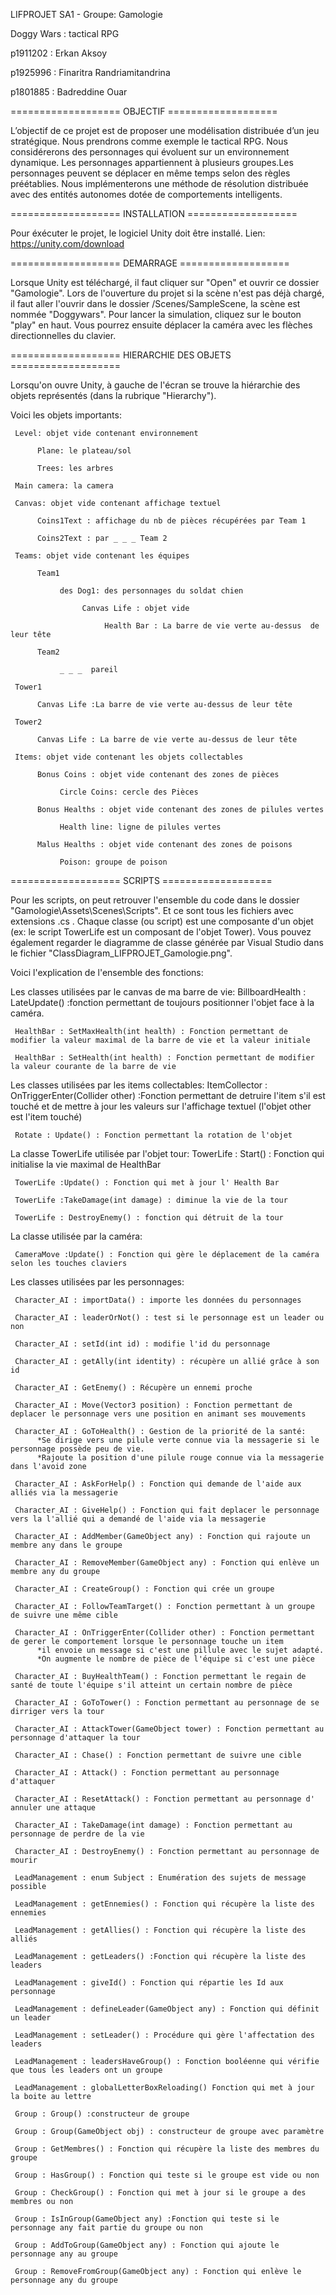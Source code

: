LIFPROJET SA1 - Groupe: Gamologie

Doggy Wars : tactical RPG

p1911202 : Erkan Aksoy

p1925996 : Finaritra Randriamitandrina

p1801885 : Badreddine Ouar

=================== OBJECTIF ===================

L’objectif de ce projet est de proposer une modélisation distribuée d’un jeu stratégique.
Nous prendrons comme exemple le tactical RPG. Nous considérerons des personnages qui évoluent sur un environnement dynamique.
Les personnages appartiennent à plusieurs groupes.Les personnages peuvent se déplacer en même temps selon des règles préétablies. 
Nous implémenterons une méthode de résolution distribuée avec des entités autonomes dotée de comportements intelligents.


=================== INSTALLATION ===================

Pour éxécuter le projet, le logiciel Unity doit être installé.
Lien: https://unity.com/download

=================== DEMARRAGE ===================

Lorsque Unity est téléchargé, il faut cliquer sur "Open" et ouvrir ce dossier "Gamologie".
Lors de l'ouverture du projet si la scène n'est pas déjà chargé, il faut aller l'ouvrir dans le dossier /Scenes/SampleScene, la scène est nommée "Doggywars".
Pour lancer la simulation, cliquez sur le bouton "play" en haut.
Vous pourrez ensuite déplacer la caméra avec les flèches directionnelles du clavier.

=================== HIERARCHIE DES OBJETS ===================

Lorsqu'on ouvre Unity, à gauche de l'écran se trouve la hiérarchie des objets représentés (dans la rubrique "Hierarchy"). 

Voici les objets importants:

     Level: objet vide contenant environnement

          Plane: le plateau/sol 

          Trees: les arbres

     Main camera: la camera

     Canvas: objet vide contenant affichage textuel

          Coins1Text : affichage du nb de pièces récupérées par Team 1

          Coins2Text : par _ _ _ Team 2

     Teams: objet vide contenant les équipes

          Team1

               des Dog1: des personnages du soldat chien

                    Canvas Life : objet vide

                         Health Bar : La barre de vie verte au-dessus  de leur tête

          Team2

               _ _ _  pareil

     Tower1

          Canvas Life :La barre de vie verte au-dessus de leur tête

     Tower2

          Canvas Life : La barre de vie verte au-dessus de leur tête

     Items: objet vide contenant les objets collectables

          Bonus Coins : objet vide contenant des zones de pièces

               Circle Coins: cercle des Pièces

          Bonus Healths : objet vide contenant des zones de pilules vertes

               Health line: ligne de pilules vertes

          Malus Healths : objet vide contenant des zones de poisons

               Poison: groupe de poison


=================== SCRIPTS ===================

Pour les scripts, on peut retrouver l'ensemble du code dans le dossier "Gamologie\Assets\Scenes\Scripts". 
Et ce sont tous les fichiers avec extensions .cs .
Chaque classe (ou script) est une composante d'un objet (ex: le script TowerLife est un composant de l'objet Tower).
Vous pouvez également regarder le diagramme de classe générée par Visual Studio dans le fichier "ClassDiagram_LIFPROJET_Gamologie.png".

Voici l'explication de l'ensemble des fonctions: 

Les classes utilisées par le canvas de ma barre de vie:
     BillboardHealth : LateUpdate() :fonction permettant de toujours positionner l'objet face à la caméra.

     HealthBar : SetMaxHealth(int health) : Fonction permettant de modifier la valeur maximal de la barre de vie et la valeur initiale 

     HealthBar : SetHealth(int health) : Fonction permettant de modifier la valeur courante de la barre de vie 


Les classes utilisées par les items collectables:
     ItemCollector : OnTriggerEnter(Collider other) :Fonction permettant de detruire l'item s'il est touché et de mettre à jour les valeurs sur l'affichage textuel (l'objet other est l'item touché)

     Rotate : Update() : Fonction permettant la rotation de l'objet

La classe TowerLife utilisée par l'objet tour:
     TowerLife : Start() : Fonction qui initialise la vie maximal de HealthBar

     TowerLife :Update() : Fonction qui met à jour l' Health Bar

     TowerLife :TakeDamage(int damage) : diminue la vie de la tour

     TowerLife : DestroyEnemy() : fonction qui détruit de la tour

La classe utilisée par la caméra:

     CameraMove :Update() : Fonction qui gère le déplacement de la caméra selon les touches claviers

Les classes utilisées par les personnages:

     Character_AI : importData() : importe les données du personnages

     Character_AI : leaderOrNot() : test si le personnage est un leader ou non

     Character_AI : setId(int id) : modifie l'id du personnage 

     Character_AI : getAlly(int identity) : récupère un allié grâce à son id 

     Character_AI : GetEnemy() : Récupère un ennemi proche

     Character_AI : Move(Vector3 position) : Fonction permettant de deplacer le personnage vers une position en animant ses mouvements 

     Character_AI : GoToHealth() : Gestion de la priorité de la santé: 
          *Se dirige vers une pilule verte connue via la messagerie si le personnage possède peu de vie. 
          *Rajoute la position d'une pilule rouge connue via la messagerie dans l'avoid zone

     Character_AI : AskForHelp() : Fonction qui demande de l'aide aux alliés via la messagerie

     Character_AI : GiveHelp() : Fonction qui fait deplacer le personnage vers la l'allié qui a demandé de l'aide via la messagerie

     Character_AI : AddMember(GameObject any) : Fonction qui rajoute un membre any dans le groupe

     Character_AI : RemoveMember(GameObject any) : Fonction qui enlève un membre any du groupe

     Character_AI : CreateGroup() : Fonction qui crée un groupe

     Character_AI : FollowTeamTarget() : Fonction permettant à un groupe de suivre une même cible

     Character_AI : OnTriggerEnter(Collider other) : Fonction permettant de gerer le comportement lorsque le personnage touche un item
          *il envoie un message si c'est une pillule avec le sujet adapté.
          *On augmente le nombre de pièce de l'équipe si c'est une pièce

     Character_AI : BuyHealthTeam() : Fonction permettant le regain de santé de toute l'équipe s'il atteint un certain nombre de pièce

     Character_AI : GoToTower() : Fonction permettant au personnage de se dirriger vers la tour 

     Character_AI : AttackTower(GameObject tower) : Fonction permettant au personnage d'attaquer la tour

     Character_AI : Chase() : Fonction permettant de suivre une cible 

     Character_AI : Attack() : Fonction permettant au personnage d'attaquer 

     Character_AI : ResetAttack() : Fonction permettant au personnage d' annuler une attaque

     Character_AI : TakeDamage(int damage) : Fonction permettant au personnage de perdre de la vie 

     Character_AI : DestroyEnemy() : Fonction permettant au personnage de mourir

     LeadManagement : enum Subject : Enumération des sujets de message possible

     LeadManagement : getEnnemies() : Fonction qui récupère la liste des ennemies

     LeadManagement : getAllies() : Fonction qui récupère la liste des alliés

     LeadManagement : getLeaders() :Fonction qui récupère la liste des leaders

     LeadManagement : giveId() : Fonction qui répartie les Id aux personnage

     LeadManagement : defineLeader(GameObject any) : Fonction qui définit un leader

     LeadManagement : setLeader() : Procédure qui gère l'affectation des leaders

     LeadManagement : leadersHaveGroup() : Fonction booléenne qui vérifie que tous les leaders ont un groupe

     LeadManagement : globalLetterBoxReloading() Fonction qui met à jour la boite au lettre

     Group : Group() :constructeur de groupe

     Group : Group(GameObject obj) : constructeur de groupe avec paramètre

     Group : GetMembres() : Fonction qui récupère la liste des membres du groupe

     Group : HasGroup() : Fonction qui teste si le groupe est vide ou non

     Group : CheckGroup() : Fonction qui met à jour si le groupe a des membres ou non

     Group : IsInGroup(GameObject any) :Fonction qui teste si le personnage any fait partie du groupe ou non

     Group : AddToGroup(GameObject any) : Fonction qui ajoute le personnage any au groupe

     Group : RemoveFromGroup(GameObject any) : Fonction qui enlève le personnage any du groupe
